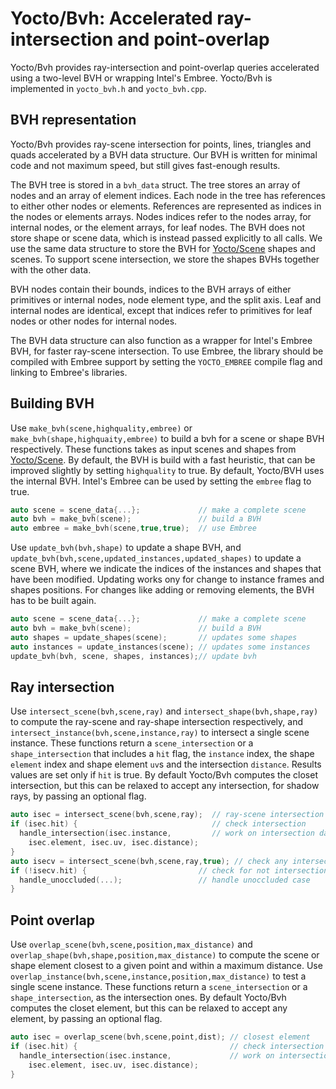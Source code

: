 # Yocto/Bvh: Accelerated ray-intersection and point-overlap

Yocto/Bvh provides ray-intersection and point-overlap queries accelerated
using a two-level BVH or wrapping Intel's Embree.
Yocto/Bvh is implemented in `yocto_bvh.h` and `yocto_bvh.cpp`.

## BVH representation

Yocto/Bvh provides ray-scene intersection for points, lines, triangles and
quads accelerated by a BVH data structure. Our BVH is written for
minimal code and not maximum speed, but still gives fast-enough results.

The BVH tree is stored in a `bvh_data` struct. The tree stores an array of
nodes and an array of element indices. Each node in the tree has references
to either other nodes or elements. References are represented as indices
in the nodes or elements arrays. Nodes indices refer to the nodes array,
for internal nodes, or the element arrays, for leaf nodes.
The BVH does not store shape or scene data, which is instead passed explicitly
to all calls.
We use the same data structure to store the BVH for [Yocto/Scene](yocto_scene.md)
shapes and scenes. To support scene intersection, we store the shapes BVHs 
together with the other data.

BVH nodes contain their bounds, indices to the BVH arrays of either
primitives or internal nodes, node element type,
and the split axis. Leaf and internal nodes are identical, except that
indices refer to primitives for leaf nodes or other nodes for internal nodes.


The BVH data structure can also function as a wrapper for Intel's Embree BVH,
for faster ray-scene intersection. To use Embree, the library should be
compiled with Embree support by setting the `YOCTO_EMBREE` compile flag and
linking to Embree's libraries.

## Building BVH

Use `make_bvh(scene,highquality,embree)` or `make_bvh(shape,highquaity,embree)`
to build a bvh for a scene or shape BVH respectively.
These functions takes as input scenes and shapes from
[Yocto/Scene](yocto_scene.md). By default, the BVH is build with a fast heuristic,
that can be improved slightly by setting `highquality` to true.
By default, Yocto/BVH uses the internal BVH. Intel's Embree can be used
by setting the `embree` flag to true.

```cpp
auto scene = scene_data{...};             // make a complete scene
auto bvh = make_bvh(scene);               // build a BVH
auto embree = make_bvh(scene,true,true);  // use Embree
```

Use `update_bvh(bvh,shape)` to update a shape BVH, and
`update_bvh(bvh,scene,updated_instances,updated_shapes)` to update a scene BVH,
where we indicate the indices of the instances and shapes that have been modified.
Updating works ony for change to instance frames and shapes positions.
For changes like adding or removing elements, the BVH has to be built again.

```cpp
auto scene = scene_data{...};             // make a complete scene
auto bvh = make_bvh(scene);               // build a BVH
auto shapes = update_shapes(scene);       // updates some shapes
auto instances = update_instances(scene); // updates some instances
update_bvh(bvh, scene, shapes, instances);// update bvh
```

## Ray intersection

Use `intersect_scene(bvh,scene,ray)` and `intersect_shape(bvh,shape,ray)` to
compute the ray-scene and ray-shape intersection respectively, and
`intersect_instance(bvh,scene,instance,ray)` to intersect a single scene instance.
These functions return a `scene_intersection` or a `shape_intersection` that
includes a `hit` flag, the `instance` index, the shape `element` index and
shape element `uv`s and the intersection `distance`.
Results values are set only if `hit` is true.
By default Yocto/Bvh computes the closet intersection, but this can be
relaxed to accept any intersection, for shadow rays, by passing an optional flag.

```cpp
auto isec = intersect_scene(bvh,scene,ray);  // ray-scene intersection
if (isec.hit) {                              // check intersection
  handle_intersection(isec.instance,         // work on intersection data
    isec.element, isec.uv, isec.distance);
}
auto isecv = intersect_scene(bvh,scene,ray,true); // check any intersection
if (!isecv.hit) {                         // check for not intersection
  handle_unoccluded(...);                 // handle unoccluded case
}
```

## Point overlap

Use `overlap_scene(bvh,scene,position,max_distance)` and
`overlap_shape(bvh,shape,position,max_distance)` to compute the scene or
shape element closest to a given point and within a maximum distance.
Use `overlap_instance(bvh,scene,instance,position,max_distance)` to test
a single scene instance. These functions return a `scene_intersection` or a
`shape_intersection`, as the intersection ones.
By default Yocto/Bvh computes the closet element, but this can be
relaxed to accept any element, by passing an optional flag.

```cpp
auto isec = overlap_scene(bvh,scene,point,dist); // closest element
if (isec.hit) {                                  // check intersection
  handle_intersection(isec.instance,             // work on intersection data
    isec.element, isec.uv, isec.distance);
}
```
